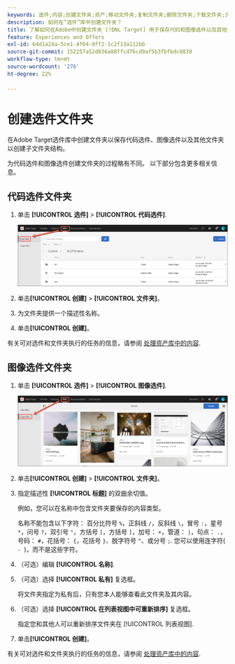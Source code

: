 ```yaml
---
keywords: 选件;内容;创建文件夹;资产;移动文件夹;复制文件夹;删除文件夹;下载文件夹;文件夹
description: 如何在“选件”库中创建文件夹？
title: 了解如何在Adobe中创建文件夹 [!DNL Target] 用于保存代码和图像选件以及其他文件夹的选件库。
feature: Experiences and Offers
exl-id: 64d1a24a-5ce1-4f64-9ff2-1c2f13a112bb
source-git-commit: 152257a52d836a88ffcd76cd9af5b3fbfbdc0839
workflow-type: tm+mt
source-wordcount: '276'
ht-degree: 22%

---
```


# 创建选件文件夹

在Adobe Target选件库中创建文件夹以保存代码选件、图像选件以及其他文件夹以创建子文件夹结构。

为代码选件和图像选件创建文件夹的过程略有不同。 以下部分包含更多相关信息。

## 代码选件文件夹

1. 单击 **[!UICONTROL 选件]** > **[!UICONTROL 代码选件]**.

   ![代码选件选项卡](/help/main/c-experiences/c-manage-content/assets/code-offers-tab.png)

1. 单击&#x200B;**[!UICONTROL 创建]** > **[!UICONTROL 文件夹]**。

1. 为文件夹提供一个描述性名称。

1. 单击&#x200B;**[!UICONTROL 创建]**。

有关可对选件和文件夹执行的任务的信息，请参阅 [处理资产库中的内容](/help/main/c-experiences/c-manage-content/assets-working.md).

## 图像选件文件夹

1. 单击 **[!UICONTROL 选件]** > **[!UICONTROL 图像选件]**.

   ![“图像选件”选项卡](/help/main/c-experiences/c-manage-content/assets/image-offers-tab.png)

1. 单击&#x200B;**[!UICONTROL 创建]** > **[!UICONTROL 文件夹]**。
1. 指定描述性 **[!UICONTROL 标题]** 的双曲余切值。

   例如，您可以在名称中包含文件夹要保存的内容类型。

   名称不能包含以下字符： 百分比符号 `%`，正斜线 `/`，反斜线 `\`，冒号 `:`，星号 `*`，问号 `?`，双引号 `"`，方括号 `[`，方括号 `]`，加号： `+`，管道： `|`，句点： `.`，号码： `#`，花括号： `{`，花括号 `}`、脱字符号 `^`、或分号 `;`. 您可以使用连字符( `- `)，而不是这些字符。

1. （可选）编辑 **[!UICONTROL 名称]**.
1. （可选）选择 **[!UICONTROL 私有]** 复选框。

   将文件夹指定为私有后，只有您本人能够查看此文件夹及其内容。

1. （可选）选择 **[!UICONTROL 在列表视图中可重新排序]** 复选框。

   指定您和其他人可以重新排序文件夹在 [!UICONTROL 列表视图].

1. 单击&#x200B;**[!UICONTROL 创建]**。

有关可对选件和文件夹执行的任务的信息，请参阅 [处理资产库中的内容](/help/main/c-experiences/c-manage-content/assets-working.md).
